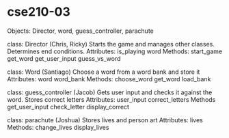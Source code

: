 # cse210-03

Objects: Director, word, guess_controller, parachute 

class: Director (Chris, Ricky)
    Starts the game and manages other classes. Determines end conditions.
    Attributes:
        is_playing
        word
    Methods:
        start_game
        get_word
        get_user_input
        guess_vs_word

class: Word (Santiago)
    Choose a word from a word bank and store it
    Attributes:
        word
        word_bank
    Methods:
        choose_word
        get_word
        load_bank

class: guess_controller (Jacob)
    Gets user input and checks it against the word. Stores correct letters
    Attributes:
        user_input
        correct_letters
    Methods
        get_user_input
        check_letter
        display_correct

class: parachute (Joshua)
    Stores lives and person art
    Attributes:
        lives
    Methods:
        change_lives
        display_lives